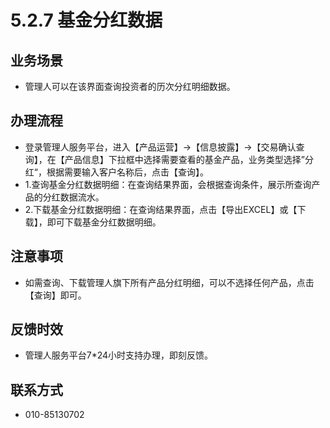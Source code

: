 # 5.2.7 基金分红数据
## <i class="hicon lb1"></i>业务场景
- 管理人可以在该界面查询投资者的历次分红明细数据。

## <i class="hicon lb2"></i>办理流程
- 登录管理人服务平台，进入【产品运营】->【信息披露】->【交易确认查询】，在【产品信息】下拉框中选择需要查看的基金产品，业务类型选择”分红“，根据需要输入客户名称后，点击【查询】。
- 1.查询基金分红数据明细：在查询结果界面，会根据查询条件，展示所查询产品的分红数据流水。
- 2.下载基金分红数据明细：在查询结果界面，点击【导出EXCEL】或【下载】，即可下载基金分红数据明细。

## <i class="hicon lb3"></i>注意事项
- 如需查询、下载管理人旗下所有产品分红明细，可以不选择任何产品，点击【查询】即可。

## <i class="hicon lb4"></i>反馈时效
- 管理人服务平台7*24小时支持办理，即刻反馈。

## <i class="hicon lb5"></i>联系方式
- 010-85130702
